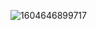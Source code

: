 ![1604646899717](https://user-images.githubusercontent.com/70418201/98337656-b6d12b80-1fe7-11eb-8d61-568f6b0f82f5.jpg)

